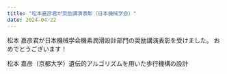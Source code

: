 ```yaml
---
title: "松本嘉彦君が奨励講演表彰（日本機械学会）"
date: 2024-04-22
---
```


松本 嘉彦君が日本機械学会機素潤滑設計部門の奨励講演表彰を受けました。
おめでとうございます！

松本 嘉彦（京都大学）遺伝的アルゴリズムを用いた歩行機構の設計
